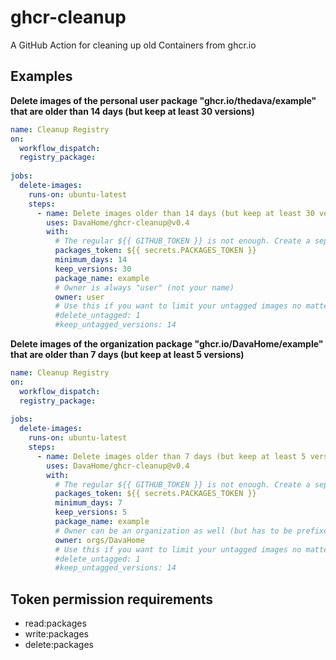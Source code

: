 # ghcr-cleanup

A GitHub Action for cleaning up old Containers from ghcr.io


## Examples

**Delete images of the personal user package "ghcr.io/thedava/example" that are older than 14 days (but keep at least 30 versions)**
```yaml
name: Cleanup Registry
on:
  workflow_dispatch:
  registry_package:
  
jobs:
  delete-images:
    runs-on: ubuntu-latest
    steps:
      - name: Delete images older than 14 days (but keep at least 30 versions)
        uses: DavaHome/ghcr-cleanup@v0.4
        with:
          # The regular ${{ GITHUB_TOKEN }} is not enough. Create a separate token and store it as secret
          packages_token: ${{ secrets.PACKAGES_TOKEN }}
          minimum_days: 14
          keep_versions: 30
          package_name: example
          # Owner is always "user" (not your name)
          owner: user
          # Use this if you want to limit your untagged images no matter how old they are
          #delete_untagged: 1
          #keep_untagged_versions: 14
```

**Delete images of the organization package "ghcr.io/DavaHome/example" that are older than 7 days (but keep at least 5 versions)**
```yaml
name: Cleanup Registry
on:
  workflow_dispatch:
  registry_package:
  
jobs:
  delete-images:
    runs-on: ubuntu-latest
    steps:
      - name: Delete images older than 7 days (but keep at least 5 versions)
        uses: DavaHome/ghcr-cleanup@v0.4
        with:
          # The regular ${{ GITHUB_TOKEN }} is not enough. Create a separate token and store it as secret
          packages_token: ${{ secrets.PACKAGES_TOKEN }}
          minimum_days: 7
          keep_versions: 5
          package_name: example
          # Owner can be an organization as well (but has to be prefixed with "orgs/" then)
          owner: orgs/DavaHome
          # Use this if you want to limit your untagged images no matter how old they are
          #delete_untagged: 1
          #keep_untagged_versions: 14
```

## Token permission requirements

* read:packages
* write:packages
* delete:packages
